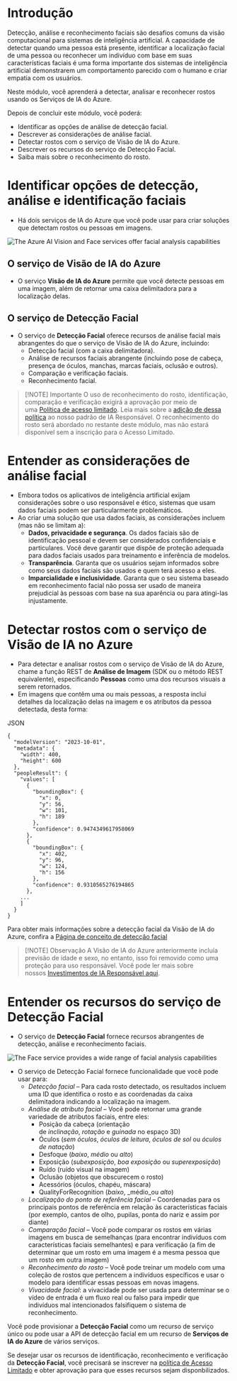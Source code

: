 # Introdução
Detecção, análise e reconhecimento faciais são desafios comuns da visão computacional para sistemas de inteligência artificial. A capacidade de detectar quando uma pessoa está presente, identificar a localização facial de uma pessoa ou reconhecer um indivíduo com base em suas características faciais é uma forma importante dos sistemas de inteligência artificial demonstrarem um comportamento parecido com o humano e criar empatia com os usuários.

Neste módulo, você aprenderá a detectar, analisar e reconhecer rostos usando os Serviços de IA do Azure.

Depois de concluir este módulo, você poderá:

- Identificar as opções de análise de detecção facial.
- Descrever as considerações de análise facial.
- Detectar rostos com o serviço de Visão de IA do Azure.
- Descrever os recursos do serviço de Detecção Facial.
- Saiba mais sobre o reconhecimento do rosto.
# Identificar opções de detecção, análise e identificação faciais
- Há dois serviços de IA do Azure que você pode usar para criar soluções que detectam rostos ou pessoas em imagens.

![The Azure AI Vision and Face services offer facial analysis capabilities](https://learn.microsoft.com/pt-br/training/wwl-data-ai/detect-analyze-recognize-faces/media/face-options.png)

## O serviço de Visão de IA do Azure
- O serviço **Visão de IA do Azure** permite que você detecte pessoas em uma imagem, além de retornar uma caixa delimitadora para a localização delas.

## O serviço de Detecção Facial
- O serviço de **Detecção Facial** oferece recursos de análise facial mais abrangentes do que o serviço de Visão de IA do Azure, incluindo:
	- Detecção facial (com a caixa delimitadora).
	- Análise de recursos faciais abrangente (incluindo pose de cabeça, presença de óculos, manchas, marcas faciais, oclusão e outros).
	- Comparação e verificação faciais.
	- Reconhecimento facial.

>[!NOTE] Importante
>O uso de reconhecimento do rosto, identificação, comparação e verificação exigirá a aprovação por meio de uma [Política de acesso limitado](https://aka.ms/cog-services-limited-access). Leia mais sobre a [adição de dessa política](https://azure.microsoft.com/blog/responsible-ai-investments-and-safeguards-for-facial-recognition/) ao nosso padrão de IA Responsável. O reconhecimento do rosto será abordado no restante deste módulo, mas não estará disponível sem a inscrição para o Acesso Limitado.

# Entender as considerações de análise facial
- Embora todos os aplicativos de inteligência artificial exijam considerações sobre o uso responsável e ético, sistemas que usam dados faciais podem ser particularmente problemáticos.
 - Ao criar uma solução que usa dados faciais, as considerações incluem (mas não se limitam a):
	- **Dados, privacidade e segurança**. Os dados faciais são de identificação pessoal e devem ser considerados confidenciais e particulares. Você deve garantir que dispõe de proteção adequada para dados faciais usados para treinamento e inferência de modelos.
	- **Transparência**. Garanta que os usuários sejam informados sobre como seus dados faciais são usados e quem terá acesso a eles.
	- **Imparcialidade e inclusividade**. Garanta que o seu sistema baseado em reconhecimento facial não possa ser usado de maneira prejudicial às pessoas com base na sua aparência ou para atingi-las injustamente.
# Detectar rostos com o serviço de Visão de IA no Azure
- Para detectar e analisar rostos com o serviço de Visão de IA do Azure, chame a função REST de **Análise de Imagem** (SDK ou o método REST equivalente), especificando **Pessoas** como uma dos recursos visuais a serem retornados.
- Em imagens que contêm uma ou mais pessoas, a resposta inclui detalhes da localização delas na imagem e os atributos da pessoa detectada, desta forma:

JSON
```
{ 
  "modelVersion": "2023-10-01",
  "metadata": {
    "width": 400,
    "height": 600
  },
  "peopleResult": {
    "values": [
      {
        "boundingBox": {
          "x": 0,
          "y": 56,
          "w": 101,
          "h": 189
        },
        "confidence": 0.9474349617958069
      },
      {
        "boundingBox": {
          "x": 402,
          "y": 96,
          "w": 124,
          "h": 156
        },
        "confidence": 0.9310565276194865
      },
    ...
    ]
  }
}
```

Para obter mais informações sobre a detecção facial da Visão de IA do Azure, confira a [Página de conceito de detecção facial](https://learn.microsoft.com/pt-br/azure/ai-services/computer-vision/concept-people-detection)

>[!NOTE] Observação
>A Visão de IA do Azure anteriormente incluía previsão de idade e sexo, no entanto, isso foi removido como uma proteção para uso responsável. Você pode ler mais sobre nossos [Investimentos de IA Responsável aqui](https://azure.microsoft.com/blog/responsible-ai-investments-and-safeguards-for-facial-recognition/).

# Entender os recursos do serviço de Detecção Facial
- O serviço de **Detecção Facial** fornece recursos abrangentes de detecção, análise e reconhecimento faciais.

![The Face service provides a wide range of facial analysis capabilities](https://learn.microsoft.com/pt-br/training/wwl-data-ai/detect-analyze-recognize-faces/media/face-service.png)

- O serviço de Detecção Facial fornece funcionalidade que você pode usar para:
	- _Detecção facial_ – Para cada rosto detectado, os resultados incluem uma ID que identifica o rosto e as coordenadas da caixa delimitadora indicando a localização na imagem.
	- _Análise de atributo facial_ – Você pode retornar uma grande variedade de atributos faciais, entre eles:
	    - Posição da cabeça (orientação de _inclinação_, _rotação_ e _guinada_ no espaço 3D)
	    - Óculos (_sem óculos_, _óculos de leitura_, _óculos de sol_ ou _óculos de natação_)
	    - Desfoque (_baixo_, _médio_ ou _alto_)
	    - Exposição (_subexposição_, _boa exposição_ ou _superexposição_)
	    - Ruído (ruído visual na imagem)
	    - Oclusão (objetos que obscurecem o rosto)
	    - Acessórios (óculos, chapéu, máscara)
	    - QualityForRecognition (_baixo_, _médio_ou _alto_)
	- _Localização do ponto de referência facial_ – Coordenadas para os principais pontos de referência em relação às características faciais (por exemplo, cantos de olho, pupilas, ponta do nariz e assim por diante)
	- _Comparação facial_ – Você pode comparar os rostos em várias imagens em busca de semelhanças (para encontrar indivíduos com características faciais semelhantes) e para verificação (a fim de determinar que um rosto em uma imagem é a mesma pessoa que um rosto em outra imagem)
	- _Reconhecimento do rosto_ – Você pode treinar um modelo com uma coleção de rostos que pertencem a indivíduos específicos e usar o modelo para identificar essas pessoas em novas imagens.
	- _Vivacidade facial_: a vivacidade pode ser usada para determinar se o vídeo de entrada é um fluxo real ou falso para impedir que indivíduos mal intencionados falsifiquem o sistema de reconhecimento.

Você pode provisionar a **Detecção Facial** como um recurso de serviço único ou pode usar a API de detecção facial em um recurso de **Serviços de IA do Azure** de vários serviços.

Se desejar usar os recursos de identificação, reconhecimento e verificação da **Detecção Facial**, você precisará se inscrever na [política de Acesso Limitado](https://aka.ms/cog-services-limited-access) e obter aprovação para que esses recursos sejam disponbilizados.

